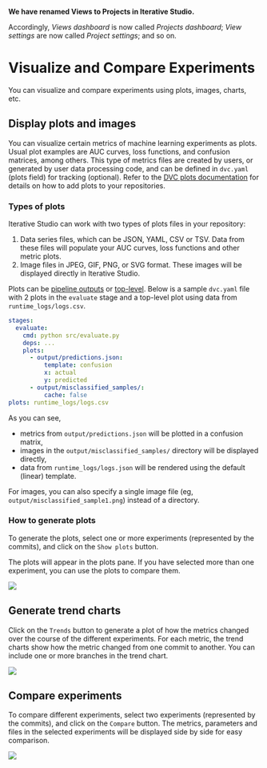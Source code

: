 <admon>

**We have renamed Views to Projects in Iterative Studio.**

Accordingly, _Views dashboard_ is now called _Projects dashboard_; _View
settings_ are now called _Project settings_; and so on.

</admon>

# Visualize and Compare Experiments

You can visualize and compare experiments using plots, images, charts, etc.

## Display plots and images

You can visualize certain metrics of machine learning experiments as plots.
Usual plot examples are AUC curves, loss functions, and confusion matrices,
among others. This type of metrics files are created by users, or generated by
user data processing code, and can be defined in `dvc.yaml` (plots field) for
tracking (optional). Refer to the
[DVC plots documentation](/doc/command-reference/plots) for details on how to
add plots to your repositories.

### Types of plots

Iterative Studio can work with two types of plots files in your repository:

1. Data series files, which can be JSON, YAML, CSV or TSV. Data from these files
   will populate your AUC curves, loss functions and other metric plots.
2. Image files in JPEG, GIF, PNG, or SVG format. These images will be displayed
   directly in Iterative Studio.

Plots can be
[pipeline outputs](/doc/user-guide/experiment-management/visualizing-plots#plot-outputs)
or
[top-level](/doc/user-guide/experiment-management/visualizing-plots#top-level-plots).
Below is a sample `dvc.yaml` file with 2 plots in the `evaluate` stage and a
top-level plot using data from `runtime_logs/logs.csv`.

```yaml
stages:
  evaluate:
    cmd: python src/evaluate.py
    deps: ...
    plots:
      - output/predictions.json:
          template: confusion
          x: actual
          y: predicted
      - output/misclassified_samples/:
          cache: false
plots: runtime_logs/logs.csv
```

As you can see,

- metrics from `output/predictions.json` will be plotted in a confusion matrix,
- images in the `output/misclassified_samples/` directory will be displayed
  directly,
- data from `runtime_logs/logs.json` will be rendered using the default (linear)
  template.

For images, you can also specify a single image file (eg,
`output/misclassified_sample1.png`) instead of a directory.

### How to generate plots

To generate the plots, select one or more experiments (represented by the
commits), and click on the `Show plots` button.

The plots will appear in the plots pane. If you have selected more than one
experiment, you can use the plots to compare them.

![](https://static.iterative.ai/img/studio/plots.png)

## Generate trend charts

Click on the `Trends` button to generate a plot of how the metrics changed over
the course of the different experiments. For each metric, the trend charts show
how the metric changed from one commit to another. You can include one or more
branches in the trend chart.

![](https://static.iterative.ai/img/studio/trends.png)

## Compare experiments

To compare different experiments, select two experiments (represented by the
commits), and click on the `Compare` button. The metrics, parameters and files
in the selected experiments will be displayed side by side for easy comparison.

![](https://static.iterative.ai/img/studio/compare.png)
